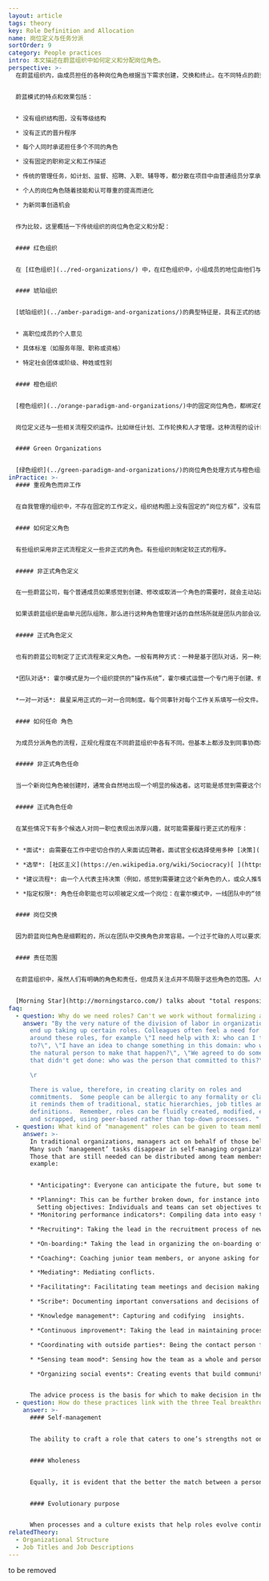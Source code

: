 ```yaml
---
layout: article
tags: theory
key: Role Definition and Allocation
name: 岗位定义与任务分派
sortOrder: 9
category: People practices
intro: 本文描述在蔚蓝组织中如何定义和分配岗位角色。
perspective: >-
  在蔚蓝组织内，由成员担任的各种岗位角色根据当下需求创建，交换和终止。在不同特点的蔚蓝组织中，运用方法各有不同:有些用精确文档描述，有些则只是采用非正式的记录。


  蔚蓝模式的特点和效果包括：


  * 没有组织结构图，没有等级结构

  * 没有正式的晋升程序

  * 每个人同时承诺担任多个不同的角色

  * 没有固定的职称定义和工作描述

  * 传统的管理任务，如计划、监督、招聘、入职、辅导等，都分散在项目中由普通组员分享承担。

  * 个人的岗位角色随着技能和认可尊重的提高而进化

  * 为新同事创造机会


  作为比较，这里概括一下传统组织的岗位角色定义和分配：


  #### 红色组织


  在 [红色组织](../red-organizations/) 中，在红色组织中，小组成员的地位由他们与领导者的距离来呈现。角色分配由酋长（或他的亲密盟友）决定。如果不符合领导的意愿，很可能会失去地位。靠忠诚和成功赢得更多的权力。与领导人的家族裙带关系也可能决定成员的地位。


  #### 琥珀组织


  [琥珀组织](../amber-paradigm-and-organizations/)的典型特征是，具有正式的结构图、等级和头衔。角色和晋升都基于正式流程。通过下列角度来体现特权：


  * 高职位成员的个人意见

  * 具体标准（如服务年限、职称或资格）

  * 特定社会团体或阶级、种姓或性别


  #### 橙色组织


  [橙色组织](../orange-paradigm-and-organizations/)中的固定岗位角色，都绑定在组织结构图的各个方框中，并记录在“职务描述”里。多数岗位角色的功能，都部分或全部集中于“管理”层之下。因此，角色与资历、头衔和晋升挂钩。


  岗位定义还与一些相关流程交织运作。比如继任计划、工作轮换和人才管理。这种流程的设计目的是，培养能担任未来管理岗位的“高潜力”成员。


  #### Green Organizations


  [绿色组织](../green-paradigm-and-organizations/)的岗位角色处理方式与橙色组织基本相似。但不同点是，通过鼓励管理者充当仆人领导，来缓和对“管理”的重视。在一些公司，下属可以自己推选部门经理。
inPractice: >-
  #### 重视角色而非工作


  在自我管理的组织中，不存在固定的工作定义，组织结构图上没有固定的“岗位方框”，没有层级管理，因此成员也无需通过天梯正式晋升到某个阶层的“方框”中。相反，每个同事担任多个他/她自愿同意并承诺要履行的角色。传统的经理任务（预测、计划、监控、招聘、入职、辅导等）通常分散在团队的各个成员中。成员经验增长后，会逐步承担起更大的责任岗位，并将较简单的工作交给新员工或更初级的同事。


  #### 如何定义角色


  有些组织采用非正式流程定义一些非正式的角色。有些组织则制定较正式的程序。


  ##### 非正式角色定义


  在一些蔚蓝公司，每个普通成员如果感觉到创建、修改或取消一个角色的需要时，就会主动站出来，通过建议流程与相关人员协商，并做出决定。


  如果该蔚蓝组织是由单元团队组陈，那么进行这种角色管理对话的自然场所就是团队内部会议。如果有角色延伸到团队之外，发起人可以召集跨团队会议，进行数次一对一的沟通，或者在组织内部社交网络上分享建议。


  ##### 正式角色定义


  也有的蔚蓝公司制定了正式流程来定义角色。一般有两种方式：一种是基于团队对话，另一种是一对一交流：


  *团队对话*: 霍尔模式是为一个组织提供的“操作系统”，霍尔模式运营一个专门用于创建、修改和停止角色的“治理会议”。通常每月举行一次。每个成员的声音都保证被听到，没有单个人能主宰决策。使用霍尔模式的组织发现，每个月都会有一个团队调整、澄清、创建或放弃角色。（注：一个人有多重角色。）


  *一对一对话*: 晨星采用正式的一对一合同制度。每个同事针对每个工作关系填写一份文件。因为晨星公司运行的是一个高效的不间断过程（每个阶段都依赖于其前后工程），所以需要精度。为了参加同事会议而停止生产线会降低工作效率。描述这些相互承诺的文件叫做同事共识书。全部内容汇总后，就囊括了组织内全部的角色和承诺的详细描述。这些其实就是成员通过跟与自己最密切合作的几位或前后两位同事谈判而商定的“合同”。合同都经过一对一的缜密精化和直接商定。因为微小的改进可能会产生显著的影响，所以需要定义大颗粒角色并密切跟踪指标。


  #### 如何任命 角色


  为成员分派角色的流程，正规化程度在不同蔚蓝组织中各有不同。但基本上都涉及到同事协商和协议。责任更大、范围更广的职位（通常会得到更高的报酬）往往会被分配给那些，已经有良好声誉的同事，比如有能力、乐于助人和值得信赖


  ##### 非正式角色任命


  当一个新岗位角色被创建时，通常会自然地出现一个明显的候选者。这可能是感觉到需要这个新角色而倡议建立的人，也可能是团队内的一个，让每个人都感到应该担任这个新角色的当然人选。通常很少需要讨论。团队会议上，只需要一个简单的提问（“谁愿意担任这个角色？”或者“我觉得凯瑟琳会是扮演这个角色的当然人选，你怎么看？”）。


  ##### 正式角色任命


  在某些情况下有多个候选人对同一职位表现出浓厚兴趣，就可能需要履行更正式的程序：


  * *面试*: 由需要在工作中密切合作的人来面试应聘者。面试官全权选择使用多种 [决策](../decision-making/) 机制之一来决定胜出的候选人，例如共识、多数票或建议过程。

  * *选举*: [社区主义](https://en.wikipedia.org/wiki/Sociocracy)[ ](https://en.wikipedia.org/wiki/Sociocracy)和 [](http://www.holacracy.org/)[霍尔模式](https://www.holacracy.org/)在决定某些角色时，会使用基于自愿的选举过程。同事提名自己喜欢的候选人。然后，由支持人协助小组做出自主决定。

  * *建议流程*: 由一个人代表主持决策（例如，感觉到需要建立这个新角色的人，或众人推举一个可信任的人，领导此角色任命过程）。在做出决定之前，需要走建议流程，就谁最适合担任新角色，征求成员建议。

  * *指定权限*: 角色任命职能也可以呗被定义成一个岗位：在霍尔模式中，一线团队中的“领导链接”就是个这样的角色。“领导链接”除了其他一些职能外，也具有角色任命权限。


  #### 岗位交换


  因为蔚蓝岗位角色是细颗粒的，所以在团队中交换角色非常容易。一个过于忙碌的人可以要求某人临时或永久的接任自己的某个兼任角色。想要获得新技能的人（为了学习）可以要求同事交换不同类型的角色。案例的霍尔万还专门安排了一个“角色市场”来促进这个过程。


  #### 责任范围


  在蔚蓝组织中，虽然人们有明确的角色和责任，但成员关注点并不局限于这些角色的范围。人们往往更关注整个组织的利益。通过[建议流程](../decision-making/) ，任何人都可以在感觉到问题时采取行动。因为没有老板，所以没有人能说，“那不关你的事。”


  [Morning Star](http://morningstarco.com/) talks about "total responsibility”. All colleagues are obliged to do something when they sense an issue, even if it’s outside the scope of their roles. That usually means talking about the problem or opportunity with a colleague whose role does relate to the topic. It’s considered unacceptable to say: “Somebody should do something about this problem”, and leave it at that.
faq:
  - question: Why do we need roles? Can't we work without formalizing any roles?
    answer: "By the very nature of the division of labor in organizations, people
      end up taking up certain roles. Colleagues often feel a need for clarity
      around these roles, for example \"I need help with X: who can I talk
      to?\", \"I have an idea to change something in this domain: who would be
      the natural person to make that happen?\", \"We agreed to do something
      that didn't get done: who was the person that committed to this?\". \r

      \r

      There is value, therefore, in creating clarity on roles and
      commitments.  Some people can be allergic to any formality or clarity, as
      it reminds them of traditional, static hierarchies, job titles and job
      definitions.  Remember, roles can be fluidly created, modified, exchanged
      and scrapped, using peer-based rather than top-down processes. "
  - question: What kind of "management" roles can be given to team members?
    answer: >-
      In traditional organizations, managers act on behalf of those below them.
      Many such ‘management’ tasks disappear in self-managing organizations.
      Those that are still needed can be distributed among team members. For
      example:


      * *Anticipating*: Everyone can anticipate the future, but some teams might find it useful to have one person dedicate time to anticipate the need for long term changes.

      * *Planning*: This can be further broken down, for instance into shift planning, raw material planning, etc. 
        Setting objectives: Individuals and teams can set objectives to spur themselves on. One person can take the lead using the advice process. 
      * *Monitoring performance indicators*: Compiling data into easy to understand insights to share with the team.

      * *Recruiting*: Taking the lead in the recruitment process of new team members.

      * *On-boarding:* Taking the lead in organizing the on-boarding of new team members.

      * *Coaching*: Coaching junior team members, or anyone asking for coaching.

      * *Mediating*: Mediating conflicts.

      * *Facilitating*: Facilitating team meetings and decision making processes.

      * *Scribe*: Documenting important conversations and decisions of the team.

      * *Knowledge management*: Capturing and codifying  insights.

      * *Continuous improvement*: Taking the lead in maintaining processes for continuous improvement.

      * *Coordinating with outside parties*: Being the contact person for certain constituencies outside of the team ("I'm coordinating with the marketing team") or outside the organization ("I'm coordinating with hospitals, you are liaising with pharmacies"). 

      * *Sensing team mood*: Sensing how the team as a whole and persons within the team feel, and initiate conversations when needed.

      * *Organizing social events*: Creating events that build community feeling.


      The advice process is the basis for which to make decision in these roles.
  - question: How do these practices link with the three Teal breakthroughs?
    answer: >-
      #### Self-management


      The ability to craft a role that caters to one’s strengths not only has the potential to strengthen the organization, it is a clear example of managing one’s self. There are no managers or bosses in Teal organizations that decide roles, Rather roles are self-determined with the consent of peers.


      #### Wholeness


      Equally, it is evident that the better the match between a person’s strengths/interests and their role, the more likely it is they can express themselves fully and freely via work.


      #### Evolutionary purpose


      When processes and a culture exists that help roles evolve continuously, it helps the organization adapt and support its evolving purpose.
relatedTheory:
  - Organizational Structure
  - Job Titles and Job Descriptions
---
```

to be removed